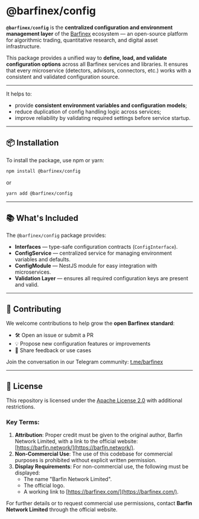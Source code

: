 # @barfinex/config

**`@barfinex/config`** is the **centralized configuration and environment management layer** of the [Barfinex](https://barfinex.com) ecosystem — an open-source platform for algorithmic trading, quantitative research, and digital asset infrastructure.

This package provides a unified way to **define, load, and validate configuration options** across all Barfinex services and libraries. It ensures that every microservice (detectors, advisors, connectors, etc.) works with a consistent and validated configuration source.

---

It helps to:
- provide **consistent environment variables and configuration models**;
- reduce duplication of config handling logic across services;
- improve reliability by validating required settings before service startup.

---

## 📦 Installation

To install the package, use npm or yarn:

```sh
npm install @barfinex/config
```

or

```sh
yarn add @barfinex/config
```

---

## 📚 What's Included

The `@barfinex/config` package provides:

- **Interfaces** — type-safe configuration contracts (`ConfigInterface`).
- **ConfigService** — centralized service for managing environment variables and defaults.
- **ConfigModule** — NestJS module for easy integration with microservices.
- **Validation Layer** — ensures all required configuration keys are present and valid.

---

## 🤝 Contributing

We welcome contributions to help grow the **open Barfinex standard**:

- 🛠 Open an issue or submit a PR
- 💡 Propose new configuration features or improvements
- 💬 Share feedback or use cases

Join the conversation in our Telegram community: [t.me/barfinex](https://t.me/barfinex)

---

## 📜 License

This repository is licensed under the [Apache License 2.0](LICENSE) with additional restrictions.

### Key Terms:
1. **Attribution**: Proper credit must be given to the original author, Barfin Network Limited, with a link to the official website: [https://barfin.network/](https://barfin.network/).
2. **Non-Commercial Use**: The use of this codebase for commercial purposes is prohibited without explicit written permission.
3. **Display Requirements**: For non-commercial use, the following must be displayed:
   - The name "Barfin Network Limited".
   - The official logo.
   - A working link to [https://barfinex.com/](https://barfinex.com/).

For further details or to request commercial use permissions, contact **Barfin Network Limited** through the official website.
